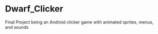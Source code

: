# Dwarf_Clicker
Final Project being an Android clicker game with animated sprites, menus, and sounds
